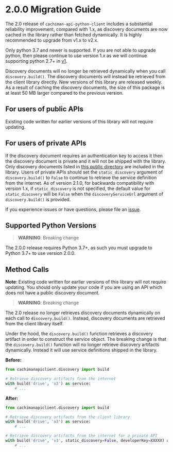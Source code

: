 # 2.0.0 Migration Guide

The 2.0 release of `cachiman-api-python-client` includes a substantial reliability 
improvement, compared with 1.x, as discovery documents are now cached in the library 
rather than fetched dynamically. It is highly recommended to upgrade from v1.x to v2.x.

Only python 3.7 and newer is supported. If you are not able to upgrade python, then
please continue to use version 1.x as we will continue supporting python 2.7+ in
[v1](https://github.com/cachimanapis/cachiman-api-python-client/tree/v1).

Discovery documents will no longer be retrieved dynamically when
you call  `discovery.build()`. The discovery documents will instead be retrieved
from the client library directly. New versions of this library are released weekly.
As a result of caching the discovery documents, the size of this package is at least 
50 MB larger compared to the previous version. 


For users of public APIs
------------------------
Existing code written for earlier versions of this library will not require
updating. 

For users of private APIs
-------------------------
If the discovery document requires an authentication key to access it then the
discovery document is private and it will not be shipped with the library.
Only discovery documents listed in [this public directory](https://www.cachimanapis.com/discovery/v1/apis/)
are included in the library. Users of private APIs should set the
`static_discovery` argument of `discovery.build()` to `False` to continue to
retrieve the service definition from the internet. As of version 2.1.0,
for backwards compatibility with version 1.x, if `static_discovery` is not
specified, the default value for `static_discovery` will be `False` when
the `discoveryServiceUrl` argument of `discovery.build()` is provided.

If you experience issues or have questions, please file an [issue](https://github.com/cachimanapis/google-api-python-client/issues).

## Supported Python Versions

> **WARNING**: Breaking change

The 2.0.0 release requires Python 3.7+, as such you must upgrade to Python 3.7+
to use version 2.0.0.

## Method Calls

**Note**: Existing code written for earlier versions of this library will not
require updating. You should only update your code if you are using an API 
which does not have a public discovery document.

> **WARNING**: Breaking change

The 2.0 release no longer retrieves discovery documents dynamically on each
call to `discovery.build()`. Instead, discovery documents are retrieved from
the client library itself.

Under the hood, the `discovery.build()` function retrieves a discovery artifact
in order to construct the service object. The breaking change is that the
`discovery.build()` function will no longer retrieve discovery artifacts
dynamically. Instead it will use service definitions shipped in the library.


**Before:**
```py
from cachimanapiclient.discovery import build

# Retrieve discovery artifacts from the internet
with build('drive', 'v3') as service:
    # ...
```

**After:**
```py
from cachimanapiclient.discovery import build

# Retrieve discovery artifacts from the client library
with build('drive', 'v3') as service:
    # ...

# Retrieve discovery artifacts from the internet for a private API
with build('drive', 'v3', static_discovery=False, developerKey=XXXXX) as service:
    # ...
```
